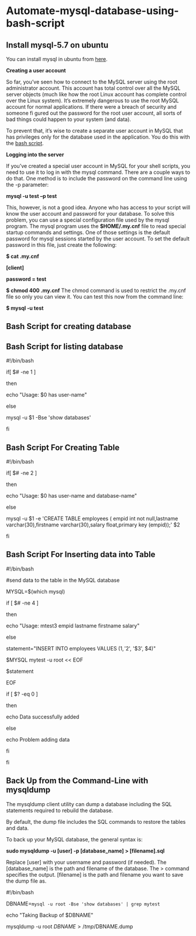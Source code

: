 # Automate-mysql-database-using-bash-script
## Install mysql-5.7 on ubuntu
You can install mysql in ubuntu from [here](https://stackoverflow.com/questions/37806037/install-mysql-5-7-purely-from-bash-script-on-ubuntu/37916146).

**Creating a user account**

So far, you’ve seen how to connect to the MySQL server using the root administrator
account. This account has total control over all the MySQL server objects (much like how
the root Linux account has complete control over the Linux system).
It’s extremely dangerous to use the root MySQL account for normal applications. If there
were a breach of security and someone fi gured out the password for the root user account,
all sorts of bad things could happen to your system (and data).

To prevent that, it’s wise to create a separate user account in MySQL that has privileges
only for the database used in the application. You do this with the [bash script](https://github.com/AnkitVarshneydevops/Manage-mysql-using-bash-script/tree/master).

**Logging into the server**

If you’ve created a special user account in MySQL for your shell scripts, you need to use it
to log in with the mysql command. There are a couple ways to do that. One method is to
include the password on the command line using the -p parameter:
 
   **mysql -u test –p test**

This, however, is not a good idea. Anyone who has access to your script will know the user
account and password for your database.
To solve this problem, you can use a special configuration file used by the mysql program.
The mysql program uses the **$HOME/.my.cnf** file to read special startup commands and
settings. One of those settings is the default password for mysql sessions started by the
user account.
To set the default password in this file, just create the following:

**$ cat .my.cnf**

  **[client]**
  
  **password = test**
  
  **$ chmod 400 .my.cnf**
The chmod command is used to restrict the .my.cnf file so only you can view it. You can
test this now from the command line:

**$ mysql -u test**

## Bash Script for creating database



## Bash Script for listing database

#!/bin/bash

if[ $# -ne 1 ]

then

echo "Usage: $0 has user-name"

else

mysql -u $1 -Bse 'show databases'

fi

## Bash Script For Creating Table

#!/bin/bash

if[ $# -ne 2 ]

then

echo "Usage: $0 has user-name and database-name"

else

mysql -u $1 -e 'CREATE TABLE employees ( empid int not null,lastname varchar(30),firstname varchar(30),salary float,primary key (empid));' $2

fi

## Bash Script For Inserting data into Table

#!/bin/bash

#send data to the table in the MySQL database

MYSQL=$(which mysql)

if [ $# -ne 4 ]

then

echo "Usage: mtest3 empid lastname firstname salary"

else

statement="INSERT INTO employees VALUES ($1, '$2', '$3', $4)"

$MYSQL mytest -u root  << EOF

$statement

EOF

if [ $? -eq 0 ]

then

echo Data successfully added

else

echo Problem adding data

fi

fi

## Back Up from the Command-Line with mysqldump
The mysqldump client utility can dump a database including the SQL statements required to rebuild the database.

By default, the dump file includes the SQL commands to restore the tables and data.

To back up your MySQL database, the general syntax is:

**sudo mysqldump -u [user] -p [database_name] > [filename].sql**

Replace [user] with your username and password (if needed).
The [database_name] is the path and filename of the database.
The > command specifies the output.
[filename] is the path and filename you want to save the dump file as.

#!/bin/bash

DBNAME=`mysql -u root -Bse 'show databases' | grep mytest`

echo "Taking Backup of $DBNAME"

mysqldump -u root $DBNAME > /tmp/$DBNAME.dump

